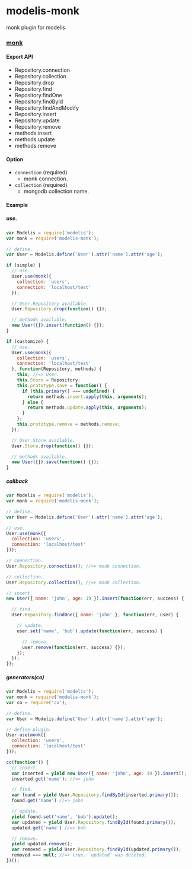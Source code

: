 modelis-monk
===============

monk plugin for modelis.

### [monk](http://github.com/LearnBoost/monk)

#### Export API

- Repository.connection
- Repository.collection
- Repository.drop
- Repository.find
- Repository.findOne
- Repository.findById
- Repository.findAndModify
- Repository.insert
- Repository.update
- Repository.remove
- methods.insert
- methods.update
- methods.remove

#### Option

- ```connection``` (required)
  - monk connection.
- ```collection``` (required)
  - mongodb collection name.

#### Example

##### use.

```js
var Modelis = require('modelis');
var monk = require('modelis-monk');

// define.
var User = Modelis.define('User').attr('name').attr('age');

if (simple) {
  // use.
  User.use(monk({
    collection: 'users',
    connection: 'localhost/test'
  });

  // User.Repository available.
  User.Repository.drop(function() {});

  // methods available.
  new User({}).insert(function() {});
}

if (customize) {
  // use.
  User.use(monk({
    collection: 'users',
    connection: 'localhost/test'
  }, function(Repository, methods) {
    this; //=> User.
    this.Store = Repository;
    this.prototype.save = function() {
      if (this.primary() === undefined) {
        return methods.insert.apply(this, arguments);
      } else {
        return methods.update.apply(this, arguments);
      }
    };
    this.prototype.remove = methods.remove;
  });

  // User.Store available.
  User.Store.drop(function() {});

  // methods available.
  new User({}).save(function() {});
}
```

##### callback

```js
var Modelis = require('modelis');
var monk = require('modelis-monk');

// define.
var User = Modelis.define('User').attr('name').attr('age');

// use.
User.use(monk({
  collection: 'users',
  connection: 'localhost/test'
}));

// connection.
User.Repository.connection(); //=> monk connection.

// collection.
User.Repository.collection(); //=> monk collection.

// insert.
new User({ name: 'john', age: 19 }).insert(function(err, success) {

  // find.
  User.Repository.findOne({ name: 'john' }, function(err, user) {

    // update.
    user.set('name', 'bob').update(function(err, success) {

      // remove.
      user.remove(function(err, success) {});
    });
  });
});
```

##### generators(co)

```js
var Modelis = require('modelis');
var monk = require('modelis-monk');
var co = require('co');

// define.
var User = Modelis.define('User').attr('name').attr('age');

// define plugin.
User.use(monk({
  collection: 'users',
  connection: 'localhost/test'
}));

co(function*() {
  // insert.
  var inserted = yield new User({ name: 'john', age: 19 }).insert();
  inserted.get('name'); //=> john

  // find.
  var found = yield User.Repository.findById(inserted.primary());
  found.get('name') //=> john

  // update.
  yield found.set('name', 'bob').update();
  var updated = yield User.Repository.findById(found.primary());
  updated.get('name') //=> bob

  // remove.
  yield updated.remove();
  var removed = yield User.Repository.findById(updated.primary());
  removed === null; //=> true. `updated` was deleted.
})();
```

